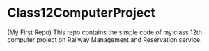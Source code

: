 # Class12ComputerProject
(My First Repo) This repo contains the simple code of my class 12th computer project on Railway Management and Reservation service.
